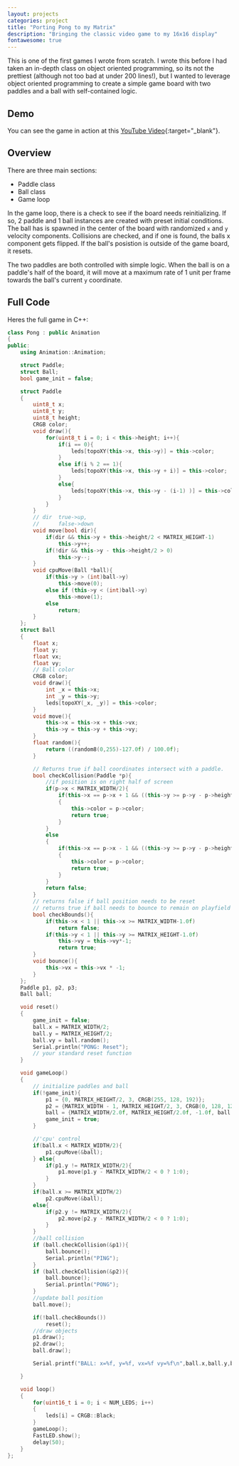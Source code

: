 ```yaml
---
layout: projects
categories: project
title: "Porting Pong to my Matrix"
description: "Bringing the classic video game to my 16x16 display"
fontawesome: true
---
```


This is one of the first games I wrote from scratch. I wrote this before I had taken an in-depth class on object oriented programming, so its not the prettiest (although not too bad at under 200 lines!), but I wanted to leverage object oriented programming to create a simple game board with two paddles and a ball with self-contained logic.

## Demo
You can see the game in action at this [YouTube Video](https://youtu.be/23wG-5Td9DA){:target="_blank"}.

## Overview
There are three main sections:
- Paddle class
- Ball class
- Game loop

In the game loop, there is a check to see if the board needs reinitializing. If so, 2 paddle and 1 ball instances are created with preset initial conditions. The ball has is spawned in the center of the board with randomized `x` and `y` velocity components. Collisions are checked, and if one is found, the balls x component gets flipped. If the ball's posistion is outside of the game board, it resets. 

The two paddles are both controlled with simple logic. When the ball is on a paddle's half of the board, it will move at a maximum rate of 1 unit per frame towards the ball's current `y` coordinate.

## Full Code
Heres the full game in C++:
```cpp
class Pong : public Animation
{
public:
    using Animation::Animation;

    struct Paddle;
    struct Ball;
    bool game_init = false;

    struct Paddle
    {
        uint8_t x;
        uint8_t y;
        uint8_t height;
        CRGB color;
        void draw(){
            for(uint8_t i = 0; i < this->height; i++){
                if(i == 0){
                    leds[topoXY(this->x, this->y)] = this->color;
                }
                else if(i % 2 == 1){
                    leds[topoXY(this->x, this->y + i)] = this->color;
                }
                else{
                    leds[topoXY(this->x, this->y - (i-1) )] = this->color;
                }
            }
        }
        // dir  true->up, 
        //      false->down
        void move(bool dir){
            if(dir && this->y + this->height/2 < MATRIX_HEIGHT-1)
                this->y++;
            if(!dir && this->y - this->height/2 > 0)
                this->y--;
        }
        void cpuMove(Ball *ball){
            if(this->y > (int)ball->y)
                this->move(0);
            else if (this->y < (int)ball->y)
                this->move(1);
            else
                return;
        }
    };
    struct Ball
    {
        float x;
        float y;
        float vx;
        float vy;
        // Ball color
        CRGB color;
        void draw(){
            int _x = this->x;
            int _y = this->y;
            leds[topoXY(_x, _y)] = this->color;
        }
        void move(){
            this->x = this->x + this->vx;
            this->y = this->y + this->vy;
        }
        float random(){
            return ((random8(0,255)-127.0f) / 100.0f);
        }

        // Returns true if ball coordinates intersect with a paddle.
        bool checkCollision(Paddle *p){
            //if position is on right half of screen
            if(p->x < MATRIX_WIDTH/2){
                if(this->x == p->x + 1 && ((this->y >= p->y - p->height/2) && (this->y <= p->y + p->height/2)))
                {
                    this->color = p->color;
                    return true;
                }
            }
            else
            {
                if(this->x == p->x - 1 && ((this->y >= p->y - p->height/2) && (this->y <= p->y + p->height/2)))
                {
                    this->color = p->color;
                    return true;
                }
            }
            return false;
        }
        // returns false if ball position needs to be reset
        // returns true if ball needs to bounce to remain on playfield
        bool checkBounds(){
            if(this->x < 1 || this->x >= MATRIX_WIDTH-1.0f)
                return false;
            if(this->y < 1 || this->y >= MATRIX_HEIGHT-1.0f)
                this->vy = this->vy*-1;
                return true;
        }
        void bounce(){
            this->vx = this->vx * -1;
        }
    };
    Paddle p1, p2, p3;
    Ball ball;

    void reset()
    {
        game_init = false;
        ball.x = MATRIX_WIDTH/2;
        ball.y = MATRIX_HEIGHT/2;
        ball.vy = ball.random();
        Serial.println("PONG: Reset");
        // your standard reset function
    }

    void gameLoop()
    {
        // initialize paddles and ball
        if(!game_init){
            p1 = {0, MATRIX_HEIGHT/2, 3, CRGB(255, 128, 192)};
            p2 = {MATRIX_WIDTH - 1, MATRIX_HEIGHT/2, 3, CRGB(0, 128, 128)};
            ball = {MATRIX_WIDTH/2.0f, MATRIX_HEIGHT/2.0f, -1.0f, ball.random(), CRGB(255,255,255)};
            game_init = true;   
        }

        //'cpu' control
        if(ball.x < MATRIX_WIDTH/2){
            p1.cpuMove(&ball);
        } else{
            if(p1.y != MATRIX_WIDTH/2){
                p1.move(p1.y - MATRIX_WIDTH/2 < 0 ? 1:0);
            }
        }
        if(ball.x >= MATRIX_WIDTH/2)
            p2.cpuMove(&ball);
        else{
            if(p2.y != MATRIX_WIDTH/2){
                p2.move(p2.y - MATRIX_WIDTH/2 < 0 ? 1:0);
            }
        }
        //ball collision
        if (ball.checkCollision(&p1)){
            ball.bounce();
            Serial.println("PING");
        }
        if (ball.checkCollision(&p2)){
            ball.bounce();
            Serial.println("PONG");
        }
        //update ball position
        ball.move();

        if(!ball.checkBounds())
            reset();
        //draw objects
        p1.draw();
        p2.draw();
        ball.draw();

        Serial.printf("BALL: x=%f, y=%f, vx=%f vy=%f\n",ball.x,ball.y,ball.vx,ball.vy);

    }

    void loop()
    {
        for(uint16_t i = 0; i < NUM_LEDS; i++)
        {
            leds[i] = CRGB::Black;
        }
        gameLoop();
        FastLED.show();
        delay(50);
    }
};
```